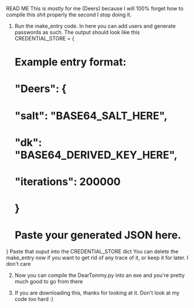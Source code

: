 READ ME
This is mostly for me (Deers) because I will 100% forget how to compile this shit properly the second I stop doing it. 

1. Run the make_entry code. In here you can add users and generate passwords as such. 
The output should look like this
CREDENTIAL_STORE = {
    # Example entry format:
    # "Deers": {
    #     "salt": "BASE64_SALT_HERE",
    #     "dk": "BASE64_DERIVED_KEY_HERE",
    #     "iterations": 200000
    # }
    # Paste your generated JSON here.
}
Paste that ouput into the CREDENTIAL_STORE dict
You can delete the make_entry now if you want to get rid of any trace of it, or keep it for later. I don't care

2. Now you can compile the DearTommy.py into an exe and you're pretty much good to go from there

3. If you are downloading this, thanks for looking at it. Don't look at my code too hard :)


